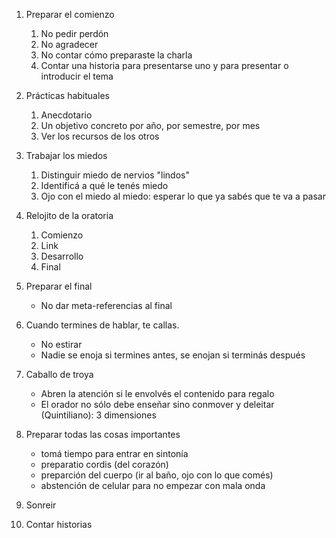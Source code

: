

 1. Preparar el comienzo
    1. No pedir perdón
    2. No agradecer
    3. No contar cómo preparaste la charla
    4. Contar una historia para presentarse uno y para presentar o introducir el tema

 2. Prácticas habituales
    1. Anecdotario
    2. Un objetivo concreto por año, por semestre, por mes
    3. Ver los recursos de los otros
    
 3. Trabajar los miedos 
    1. Distinguir miedo de nervios "lindos"
    2. Identificá a qué le tenés miedo
    3. Ojo con el miedo al miedo: esperar lo que ya sabés que te va a pasar

 4. Relojito de la oratoria
    1. Comienzo
    2. Link
    3. Desarrollo
    4. Final

 5. Preparar el final
    * No dar meta-referencias al final
    
 6. Cuando termines de hablar, te callas.
    * No estirar
    * Nadie se enoja si termines antes, se enojan si terminás después

 7. Caballo de troya
    * Abren la atención si le envolvés el contenido para regalo
    * El orador no sólo debe enseñar sino conmover y deleitar (Quintiliano): 3 dimensiones
    
 8. Preparar todas las cosas importantes
    * tomá tiempo para entrar en sintonía
    * preparatio cordis (del corazón)
    * preparción del cuerpo (ir al baño, ojo con lo que comés)
    * abstención de celular para no empezar con mala onda
    
 9. Sonreir
 
 10. Contar historias
 
 
    
    
    
